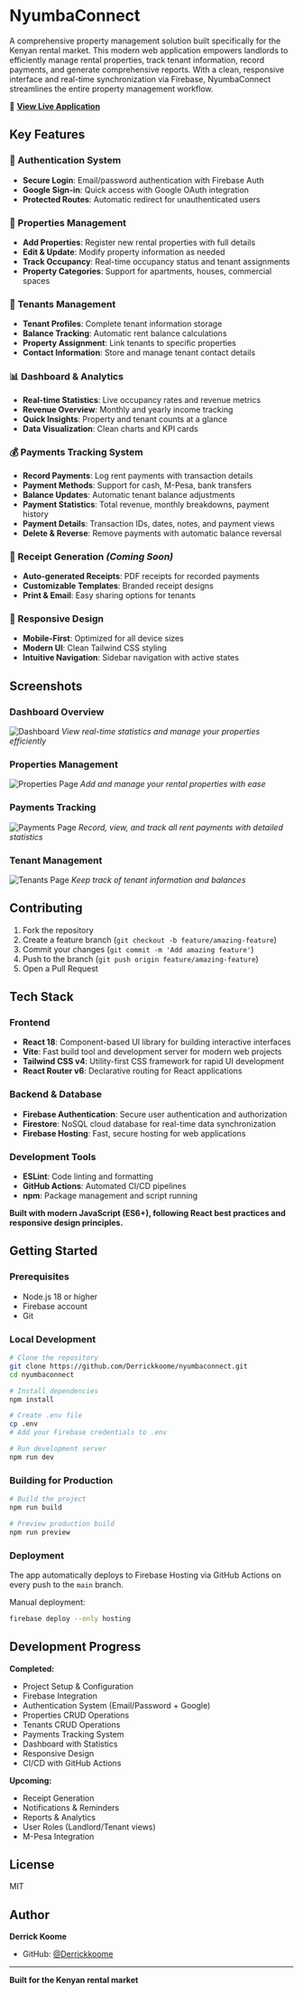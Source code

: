 # NyumbaConnect

A comprehensive property management solution built specifically for the Kenyan rental market. This modern web application empowers landlords to efficiently manage rental properties, track tenant information, record payments, and generate comprehensive reports. With a clean, responsive interface and real-time synchronization via Firebase, NyumbaConnect streamlines the entire property management workflow.

🔗 **[View Live Application](https://nyumbaconnect-36c88.web.app)**

## Key Features

### 🔐 Authentication System
- **Secure Login**: Email/password authentication with Firebase Auth
- **Google Sign-in**: Quick access with Google OAuth integration
- **Protected Routes**: Automatic redirect for unauthenticated users

### 🏢 Properties Management
- **Add Properties**: Register new rental properties with full details
- **Edit & Update**: Modify property information as needed
- **Track Occupancy**: Real-time occupancy status and tenant assignments
- **Property Categories**: Support for apartments, houses, commercial spaces

### 👥 Tenants Management
- **Tenant Profiles**: Complete tenant information storage
- **Balance Tracking**: Automatic rent balance calculations
- **Property Assignment**: Link tenants to specific properties
- **Contact Information**: Store and manage tenant contact details

### 📊 Dashboard & Analytics
- **Real-time Statistics**: Live occupancy rates and revenue metrics
- **Revenue Overview**: Monthly and yearly income tracking
- **Quick Insights**: Property and tenant counts at a glance
- **Data Visualization**: Clean charts and KPI cards

### 💰 Payments Tracking System
- **Record Payments**: Log rent payments with transaction details
- **Payment Methods**: Support for cash, M-Pesa, bank transfers
- **Balance Updates**: Automatic tenant balance adjustments
- **Payment Statistics**: Total revenue, monthly breakdowns, payment history
- **Payment Details**: Transaction IDs, dates, notes, and payment views
- **Delete & Reverse**: Remove payments with automatic balance reversal

### 📄 Receipt Generation *(Coming Soon)*
- **Auto-generated Receipts**: PDF receipts for recorded payments
- **Customizable Templates**: Branded receipt designs
- **Print & Email**: Easy sharing options for tenants

### 📱 Responsive Design
- **Mobile-First**: Optimized for all device sizes
- **Modern UI**: Clean Tailwind CSS styling
- **Intuitive Navigation**: Sidebar navigation with active states

## Screenshots

### Dashboard Overview
![Dashboard](./screenshots/dashboard.png)
*View real-time statistics and manage your properties efficiently*

### Properties Management
![Properties Page](./screenshots/properties.png)
*Add and manage your rental properties with ease*

### Payments Tracking
![Payments Page](./screenshots/payments.png)
*Record, view, and track all rent payments with detailed statistics*

### Tenant Management
![Tenants Page](./screenshots/tenants.png)
*Keep track of tenant information and balances*


## Contributing

1. Fork the repository
2. Create a feature branch (`git checkout -b feature/amazing-feature`)
3. Commit your changes (`git commit -m 'Add amazing feature'`)
4. Push to the branch (`git push origin feature/amazing-feature`)
5. Open a Pull Request


## Tech Stack

### Frontend
- **React 18**: Component-based UI library for building interactive interfaces
- **Vite**: Fast build tool and development server for modern web projects
- **Tailwind CSS v4**: Utility-first CSS framework for rapid UI development
- **React Router v6**: Declarative routing for React applications

### Backend & Database
- **Firebase Authentication**: Secure user authentication and authorization
- **Firestore**: NoSQL cloud database for real-time data synchronization
- **Firebase Hosting**: Fast, secure hosting for web applications

### Development Tools
- **ESLint**: Code linting and formatting
- **GitHub Actions**: Automated CI/CD pipelines
- **npm**: Package management and script running

**Built with modern JavaScript (ES6+), following React best practices and responsive design principles.**

## Getting Started

### Prerequisites
- Node.js 18 or higher
- Firebase account
- Git

### Local Development
```bash
# Clone the repository
git clone https://github.com/Derrickkoome/nyumbaconnect.git
cd nyumbaconnect

# Install dependencies
npm install

# Create .env file
cp .env
# Add your Firebase credentials to .env

# Run development server
npm run dev
```

### Building for Production
```bash
# Build the project
npm run build

# Preview production build
npm run preview
```

### Deployment

The app automatically deploys to Firebase Hosting via GitHub Actions on every push to the `main` branch.

Manual deployment:
```bash
firebase deploy --only hosting
```

## Development Progress

**Completed:**
- Project Setup & Configuration
- Firebase Integration
- Authentication System (Email/Password + Google)
- Properties CRUD Operations
- Tenants CRUD Operations
- Payments Tracking System
- Dashboard with Statistics
- Responsive Design
- CI/CD with GitHub Actions

**Upcoming:**
- Receipt Generation
- Notifications & Reminders
- Reports & Analytics
- User Roles (Landlord/Tenant views)
- M-Pesa Integration


## License

MIT

## Author

**Derrick Koome**
- GitHub: [@Derrickkoome](https://github.com/Derrickkoome)

---

**Built for the Kenyan rental market**
